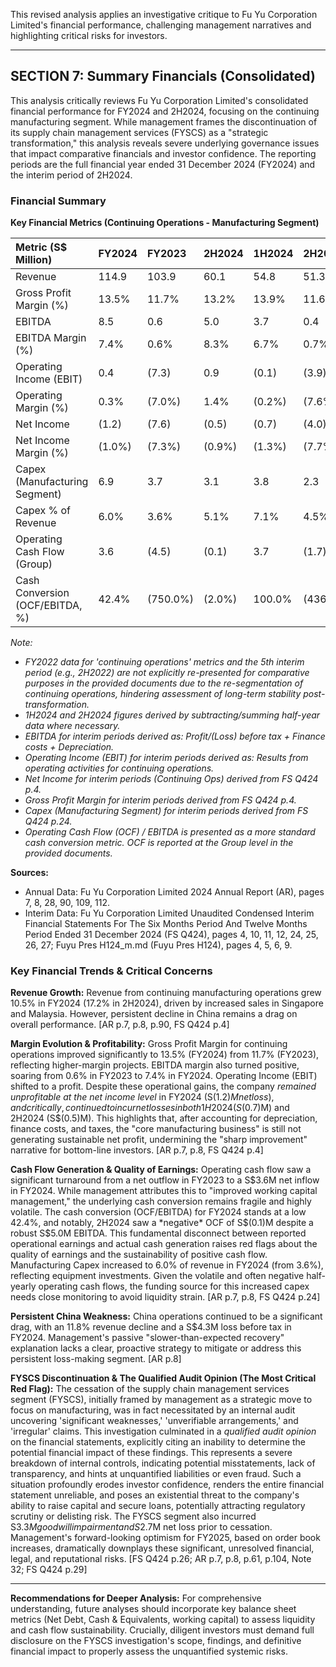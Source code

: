 This revised analysis applies an investigative critique to Fu Yu Corporation Limited's financial performance, challenging management narratives and highlighting critical risks for investors.

---

## SECTION 7: Summary Financials (Consolidated)

This analysis critically reviews Fu Yu Corporation Limited's consolidated financial performance for FY2024 and 2H2024, focusing on the continuing manufacturing segment. While management frames the discontinuation of its supply chain management services (FYSCS) as a "strategic transformation," this analysis reveals severe underlying governance issues that impact comparative financials and investor confidence. The reporting periods are the full financial year ended 31 December 2024 (FY2024) and the interim period of 2H2024.

### Financial Summary

**Key Financial Metrics (Continuing Operations - Manufacturing Segment)**

| Metric (S$ Million) | FY2024 | FY2023 | 2H2024 | 1H2024 | 2H2023 | 1H2023 |
| :------------------ | :----- | :----- | :----- | :----- | :----- | :----- |
| Revenue | 114.9 | 103.9 | 60.1 | 54.8 | 51.3 | 52.6 |
| Gross Profit Margin (%) | 13.5% | 11.7% | 13.2% | 13.9% | 11.6% | 11.7% |
| EBITDA | 8.5 | 0.6 | 5.0 | 3.7 | 0.4 | 0.8 |
| EBITDA Margin (%) | 7.4% | 0.6% | 8.3% | 6.7% | 0.7% | 1.6% |
| Operating Income (EBIT) | 0.4 | (7.3) | 0.9 | (0.1) | (3.9) | (3.4) |
| Operating Margin (%) | 0.3% | (7.0%) | 1.4% | (0.2%) | (7.6%) | (6.5%) |
| Net Income | (1.2) | (7.6) | (0.5) | (0.7) | (4.0) | (3.6) |
| Net Income Margin (%) | (1.0%) | (7.3%) | (0.9%) | (1.3%) | (7.7%) | (6.8%) |
| Capex (Manufacturing Segment) | 6.9 | 3.7 | 3.1 | 3.8 | 2.3 | 1.4 |
| Capex % of Revenue | 6.0% | 3.6% | 5.1% | 7.1% | 4.5% | 2.7% |
| Operating Cash Flow (Group) | 3.6 | (4.5) | (0.1) | 3.7 | (1.7) | (2.8) |
| Cash Conversion (OCF/EBITDA, %) | 42.4% | (750.0%) | (2.0%) | 100.0% | (436.4%) | 350.0% |

_Note:_
*   _FY2022 data for 'continuing operations' metrics and the 5th interim period (e.g., 2H2022) are not explicitly re-presented for comparative purposes in the provided documents due to the re-segmentation of continuing operations, hindering assessment of long-term stability post-transformation._
*   _1H2024 and 2H2024 figures derived by subtracting/summing half-year data where necessary._
*   _EBITDA for interim periods derived as: Profit/(Loss) before tax + Finance costs + Depreciation._
*   _Operating Income (EBIT) for interim periods derived as: Results from operating activities for continuing operations._
*   _Net Income for interim periods (Continuing Ops) derived from FS Q424 p.4._
*   _Gross Profit Margin for interim periods derived from FS Q424 p.4._
*   _Capex (Manufacturing Segment) for interim periods derived from FS Q424 p.24._
*   _Operating Cash Flow (OCF) / EBITDA is presented as a more standard cash conversion metric. OCF is reported at the Group level in the provided documents._

**Sources:**
*   Annual Data: Fu Yu Corporation Limited 2024 Annual Report (AR), pages 7, 8, 28, 90, 109, 112.
*   Interim Data: Fu Yu Corporation Limited Unaudited Condensed Interim Financial Statements For The Six Months Period And Twelve Months Period Ended 31 December 2024 (FS Q424), pages 4, 10, 11, 12, 24, 25, 26, 27; Fuyu Pres H124_m.md (Fuyu Pres H124), pages 4, 5, 6, 9.

### Key Financial Trends & Critical Concerns

**Revenue Growth:**
Revenue from continuing manufacturing operations grew 10.5% in FY2024 (17.2% in 2H2024), driven by increased sales in Singapore and Malaysia. However, persistent decline in China remains a drag on overall performance. [AR p.7, p.8, p.90, FS Q424 p.4]

**Margin Evolution & Profitability:**
Gross Profit Margin for continuing operations improved significantly to 13.5% (FY2024) from 11.7% (FY2023), reflecting higher-margin projects. EBITDA margin also turned positive, soaring from 0.6% in FY2023 to 7.4% in FY2024. Operating Income (EBIT) shifted to a profit. Despite these operational gains, the company *remained unprofitable at the net income level* in FY2024 (S$(1.2)M net loss), and critically, continued to incur net losses in both 1H2024 (S$(0.7)M) and 2H2024 (S$(0.5)M). This highlights that, after accounting for depreciation, finance costs, and taxes, the "core manufacturing business" is still not generating sustainable net profit, undermining the "sharp improvement" narrative for bottom-line investors. [AR p.7, p.8, FS Q424 p.4]

**Cash Flow Generation & Quality of Earnings:**
Operating cash flow saw a significant turnaround from a net outflow in FY2023 to a S$3.6M net inflow in FY2024. While management attributes this to "improved working capital management," the underlying cash conversion remains fragile and highly volatile. The cash conversion (OCF/EBITDA) for FY2024 stands at a low 42.4%, and notably, 2H2024 saw a *negative* OCF of S$(0.1)M despite a robust S$5.0M EBITDA. This fundamental disconnect between reported operational earnings and actual cash generation raises red flags about the quality of earnings and the sustainability of positive cash flow. Manufacturing Capex increased to 6.0% of revenue in FY2024 (from 3.6%), reflecting equipment investments. Given the volatile and often negative half-yearly operating cash flows, the funding source for this increased capex needs close monitoring to avoid liquidity strain. [AR p.7, p.8, FS Q424 p.24]

**Persistent China Weakness:**
China operations continued to be a significant drag, with an 11.8% revenue decline and a S$4.3M loss before tax in FY2024. Management's passive "slower-than-expected recovery" explanation lacks a clear, proactive strategy to mitigate or address this persistent loss-making segment. [AR p.8]

**FYSCS Discontinuation & The Qualified Audit Opinion (The Most Critical Red Flag):**
The cessation of the supply chain management services segment (FYSCS), initially framed by management as a strategic move to focus on manufacturing, was in fact necessitated by an internal audit uncovering 'significant weaknesses,' 'unverifiable arrangements,' and 'irregular' claims. This investigation culminated in a *qualified audit opinion* on the financial statements, explicitly citing an inability to determine the potential financial impact of these findings. This represents a severe breakdown of internal controls, indicating potential misstatements, lack of transparency, and hints at unquantified liabilities or even fraud. Such a situation profoundly erodes investor confidence, renders the entire financial statement unreliable, and poses an existential threat to the company's ability to raise capital and secure loans, potentially attracting regulatory scrutiny or delisting risk. The FYSCS segment also incurred S$3.3M goodwill impairment and S$2.7M net loss prior to cessation. Management's forward-looking optimism for FY2025, based on order book increases, dramatically downplays these significant, unresolved financial, legal, and reputational risks. [FS Q424 p.26; AR p.7, p.8, p.61, p.104, Note 32; FS Q424 p.29]

---
**Recommendations for Deeper Analysis:**
For comprehensive understanding, future analyses should incorporate key balance sheet metrics (Net Debt, Cash & Equivalents, working capital) to assess liquidity and cash flow sustainability. Crucially, diligent investors must demand full disclosure on the FYSCS investigation's scope, findings, and definitive financial impact to properly assess the unquantified systemic risks.